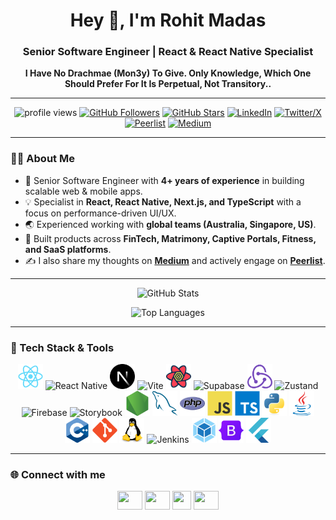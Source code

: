 <h1 align="center">Hey 👋, I'm Rohit Madas</h1>
<h3 align="center">Senior Software Engineer | React & React Native Specialist</h3>

<p align="center">
  <strong>I Have No Drachmae (Mon3y) To Give. Only Knowledge, Which One Should Prefer For It Is Perpetual, Not Transitory..</strong>
</p>

---

<p align="center">
  <img src="https://komarev.com/ghpvc/?username=Fewknowme&style=flat-square&color=blueviolet" alt="profile views"/>
  <a href="https://github.com/Fewknowme?tab=followers"><img src="https://img.shields.io/github/followers/Fewknowme?label=Followers&style=flat&color=blue" alt="GitHub Followers"/></a>
  <a href="https://github.com/Fewknowme"><img src="https://img.shields.io/github/stars/Fewknowme?label=Stars&style=flat&color=yellow" alt="GitHub Stars"/></a>
  <a href="https://linkedin.com/in/rohit-madas-41328b178"><img src="https://img.shields.io/badge/LinkedIn-Profile-blue?logo=linkedin" alt="LinkedIn"/></a>
  <a href="https://x.com/404_rohit_"><img src="https://img.shields.io/badge/Twitter/X-Follow-black?logo=x" alt="Twitter/X"/></a>
  <a href="https://peerlist.io/rohitmadas"><img src="https://img.shields.io/badge/Peerlist-Network-green?logo=peerlist" alt="Peerlist"/></a>
  <a href="https://medium.com/@rohitmadas744"><img src="https://img.shields.io/badge/Medium-Blog-black?logo=medium" alt="Medium"/></a>
</p>

---

### 👨‍💻 About Me  
- 🚀 Senior Software Engineer with **4+ years of experience** in building scalable web & mobile apps.  
- 💡 Specialist in **React, React Native, Next.js, and TypeScript** with a focus on performance-driven UI/UX.  
- 🌏 Experienced working with **global teams (Australia, Singapore, US)**.  
- 📱 Built products across **FinTech, Matrimony, Captive Portals, Fitness, and SaaS platforms**.  
- ✍️ I also share my thoughts on **[Medium](https://medium.com/@rohitmadas744)** and actively engage on **[Peerlist](https://peerlist.io/rohitmadas)**.  

---

<p align="center">
  <img src="https://github-readme-stats.vercel.app/api?username=Fewknowme&show_icons=true&theme=tokyonight" alt="GitHub Stats"/>
</p>

<p align="center">
  <img src="https://github-readme-stats.vercel.app/api/top-langs/?username=Fewknowme&layout=compact&theme=tokyonight" alt="Top Languages"/>
</p>

---

### 🔧 Tech Stack & Tools  

<p align="center">
  <!-- Core Frontend -->
  <img src="https://raw.githubusercontent.com/devicons/devicon/master/icons/react/react-original.svg" alt="React" width="40" height="40"/>
  <img src="https://reactnative.dev/img/header_logo.svg" alt="React Native" width="40" height="40"/>
  <img src="https://raw.githubusercontent.com/devicons/devicon/master/icons/nextjs/nextjs-original.svg" alt="Next.js" width="40" height="40"/>
  <img src="https://vitejs.dev/logo.svg" alt="Vite" width="40" height="40"/>
  <img src="https://raw.githubusercontent.com/TanStack/query/main/media/emblem-light.svg" alt="TanStack Query" width="40" height="40"/>
  <img src="https://www.vectorlogo.zone/logos/supabase/supabase-icon.svg" alt="Supabase" width="40" height="40"/>
  <img src="https://raw.githubusercontent.com/devicons/devicon/master/icons/redux/redux-original.svg" alt="Redux" width="40" height="40"/>
  <img src="https://encrypted-tbn0.gstatic.com/images?q=tbn:ANd9GcRpHj4UwTW4ANSlNjzQOiiOqfDa6kal9RpF0A&s" alt="Zustand" width="40" height="40"/>
  
  <!-- Mobile & Backend -->
  <img src="https://www.vectorlogo.zone/logos/firebase/firebase-icon.svg" alt="Firebase" width="40" height="40"/>
  <img src="https://www.svgrepo.com/show/354397/storybook-icon.svg" alt="Storybook" width="40" height="40"/>
  <img src="https://raw.githubusercontent.com/devicons/devicon/master/icons/nodejs/nodejs-original.svg" alt="Node.js" width="40" height="40"/>
  <img src="https://raw.githubusercontent.com/devicons/devicon/master/icons/mysql/mysql-original.svg" alt="MySQL" width="40" height="40"/>
  <img src="https://raw.githubusercontent.com/devicons/devicon/master/icons/php/php-original.svg" alt="PHP" width="40" height="40"/>

  <!-- Programming Languages -->
  <img src="https://raw.githubusercontent.com/devicons/devicon/master/icons/javascript/javascript-original.svg" alt="JavaScript" width="40" height="40"/>
  <img src="https://raw.githubusercontent.com/devicons/devicon/master/icons/typescript/typescript-original.svg" alt="TypeScript" width="40" height="40"/>
  <img src="https://raw.githubusercontent.com/devicons/devicon/master/icons/python/python-original.svg" alt="Python" width="40" height="40"/>
  <img src="https://raw.githubusercontent.com/devicons/devicon/master/icons/java/java-original.svg" alt="Java" width="40" height="40"/>
  <img src="https://raw.githubusercontent.com/devicons/devicon/master/icons/cplusplus/cplusplus-original.svg" alt="C++" width="40" height="40"/>
  
  <!-- Tools -->
  <img src="https://raw.githubusercontent.com/devicons/devicon/master/icons/git/git-original.svg" alt="Git" width="40" height="40"/>
  <img src="https://raw.githubusercontent.com/devicons/devicon/master/icons/linux/linux-original.svg" alt="Linux" width="40" height="40"/>
  <img src="https://www.vectorlogo.zone/logos/jenkins/jenkins-icon.svg" alt="Jenkins" width="40" height="40"/>
  <img src="https://raw.githubusercontent.com/devicons/devicon/master/icons/webpack/webpack-original.svg" alt="Webpack" width="40" height="40"/>
  <img src="https://raw.githubusercontent.com/devicons/devicon/master/icons/bootstrap/bootstrap-original.svg" alt="Bootstrap" width="40" height="40"/>
  <img src="https://raw.githubusercontent.com/devicons/devicon/master/icons/flutter/flutter-original.svg" alt="Flutter" width="40" height="40"/>
</p>

---

### 🌐 Connect with me  

<p align="center">
  <a href="https://x.com/404_rohit_" target="_blank"><img src="https://cdn.jsdelivr.net/gh/simple-icons/simple-icons/icons/x.svg" height="30" width="40"/></a>
  <a href="https://linkedin.com/in/rohit-madas-41328b178" target="_blank"><img src="https://cdn.jsdelivr.net/gh/simple-icons/simple-icons/icons/linkedin.svg" height="30" width="40"/></a>
  <a href="https://peerlist.io/rohitmadas" target="_blank"><img src="https://peerlist.io/favicon-32x32.png" height="30" width="30"/></a>
  <a href="https://medium.com/@rohitmadas744" target="_blank"><img src="https://cdn.jsdelivr.net/gh/simple-icons/simple-icons/icons/medium.svg" height="30" width="40"/></a>
</p>
